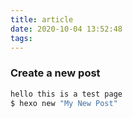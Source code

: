 ```yaml
---
title: article
date: 2020-10-04 13:52:48
tags:
---
```

### Create a new post

``` bash 
hello this is a test page
$ hexo new "My New Post"
```
